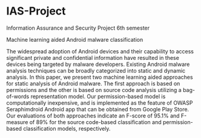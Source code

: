# IAS-Project

Information Assurance and Security Project 6th semester

Machine learning aided Android malware classification

The widespread adoption of Android devices and their capability to access significant private and confidential information have resulted in these devices being targeted by malware developers. Existing Android malware analysis techniques can be broadly categorized
into static and dynamic analysis. In this paper, we present two machine learning aided approaches for static analysis of Android malware. The first approach is based on permissions
and the other is based on source code analysis utilizing a bag-of-words representation
model. Our permission-based model is computationally inexpensive, and is implemented
as the feature of OWASP Seraphimdroid Android app that can be obtained from Google
Play Store. Our evaluations of both approaches indicate an F-score of 95.1% and F-measure
of 89% for the source code-based classification and permission-based classification models,
respectively.
